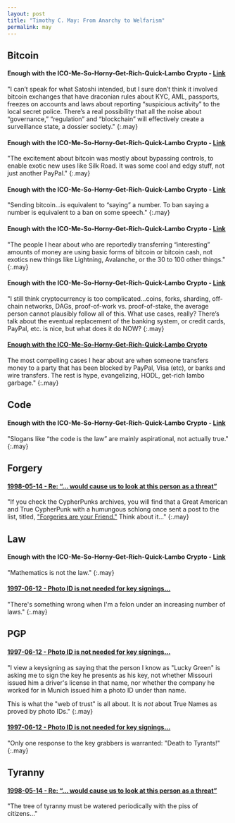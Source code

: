 ```yaml
---
layout: post
title: "Timothy C. May: From Anarchy to Welfarism"
permalink: may
---
```


## Bitcoin 

#### Enough with the ICO-Me-So-Horny-Get-Rich-Quick-Lambo Crypto - [Link](https://www.coindesk.com/enough-with-the-ico-me-so-horny-get-rich-quick-lambo-crypto)

"I can’t speak for what Satoshi intended, but I sure don’t think it involved bitcoin exchanges that have draconian rules about KYC, AML, passports, freezes on accounts and laws about reporting “suspicious activity” to the local secret police. There’s a real possibility that all the noise about “governance,” “regulation” and “blockchain” will effectively create a surveillance state, a dossier society."
{:.may}

#### Enough with the ICO-Me-So-Horny-Get-Rich-Quick-Lambo Crypto - [Link](https://www.coindesk.com/enough-with-the-ico-me-so-horny-get-rich-quick-lambo-crypto)

"The excitement about bitcoin was mostly about bypassing controls, to enable exotic new uses like Silk Road. It was some cool and edgy stuff, not just another PayPal." 
{:.may}

#### Enough with the ICO-Me-So-Horny-Get-Rich-Quick-Lambo Crypto - [Link](https://www.coindesk.com/enough-with-the-ico-me-so-horny-get-rich-quick-lambo-crypto)

"Sending bitcoin...is equivalent to “saying” a number. To ban saying a number is equivalent to a ban on some speech." 
{:.may}

#### Enough with the ICO-Me-So-Horny-Get-Rich-Quick-Lambo Crypto - [Link](https://www.coindesk.com/enough-with-the-ico-me-so-horny-get-rich-quick-lambo-crypto)

"The people I hear about who are reportedly transferring “interesting” amounts of money are using basic forms of bitcoin or bitcoin cash, not exotics new things like Lightning, Avalanche, or the 30 to 100 other things." 
{:.may}

#### Enough with the ICO-Me-So-Horny-Get-Rich-Quick-Lambo Crypto - [Link](https://www.coindesk.com/enough-with-the-ico-me-so-horny-get-rich-quick-lambo-crypto)

"I still think cryptocurrency is too complicated…coins, forks, sharding, off-chain networks, DAGs, proof-of-work vs. proof-of-stake, the average person cannot plausibly follow all of this. What use cases, really? There’s talk about the eventual replacement of the banking system, or credit cards, PayPal, etc. is nice, but what does it do NOW?
{:.may}

#### [Enough with the ICO-Me-So-Horny-Get-Rich-Quick-Lambo Crypto](https://www.coindesk.com/enough-with-the-ico-me-so-horny-get-rich-quick-lambo-crypto)

The most compelling cases I hear about are when someone transfers money to a party that has been blocked by PayPal, Visa (etc), or banks and wire transfers. The rest is hype, evangelizing, HODL, get-rich lambo garbage."
{:.may}

## Code

#### Enough with the ICO-Me-So-Horny-Get-Rich-Quick-Lambo Crypto - [Link](https://www.coindesk.com/enough-with-the-ico-me-so-horny-get-rich-quick-lambo-crypto)

"Slogans like “the code is the law” are mainly aspirational, not actually true." 
{:.may}

## Forgery

#### [1998-05-14 - Re: “… would cause us to look at this person as a threat”](https://mailing-list-archive.cryptoanarchy.wiki/archive/1998/05/4b97eac0e00b434f40e681151cd8ab1338811104c62bd7e6cc03b3b54e2b23db/)

"If you check the CypherPunks archives, you will find that a Great
American and True CypherPunk with a humungous schlong once sent a
post to the list, titled, ["Forgeries are your Friend."](http://mailing-list-archive.cryptoanarchy.wiki/archive/1997/05/82fd64b49bc6c86ed5624c55d56fb3be3d7ed4a7af1d7733a45a95a2621f3573/)
Think about it..."
{:.may}


## Law

#### Enough with the ICO-Me-So-Horny-Get-Rich-Quick-Lambo Crypto - [Link](https://www.coindesk.com/enough-with-the-ico-me-so-horny-get-rich-quick-lambo-crypto)

"Mathematics is not the law." 
{:.may}

#### [1997-06-12 - Photo ID is not needed for key signings…](https://mailing-list-archive.cryptoanarchy.wiki/archive/1997/06/52e9778ce64f15f0a1387aa326fc7d361b46d02186f35d5baf606d5a75b18a62/)

"There's something wrong when I'm a felon under an increasing number of laws."
{:.may}

## PGP

#### [1997-06-12 - Photo ID is not needed for key signings…](https://mailing-list-archive.cryptoanarchy.wiki/archive/1997/06/52e9778ce64f15f0a1387aa326fc7d361b46d02186f35d5baf606d5a75b18a62/)

"I view a keysigning as saying that the person I know as "Lucky Green" is
asking me to sign the key he presents as his key, not whether Missouri
issued him a driver's license in that name, nor whether the company he
worked for in Munich issued him a photo ID under than name.

This is what the "web of trust" is all about.  It is _not_ about True Names
as proved by photo IDs." 
{:.may}

#### [1997-06-12 - Photo ID is not needed for key signings…](https://mailing-list-archive.cryptoanarchy.wiki/archive/1997/06/52e9778ce64f15f0a1387aa326fc7d361b46d02186f35d5baf606d5a75b18a62/)

"Only one response to the key grabbers is warranted: "Death to Tyrants!"
{:.may}


## Tyranny

#### [1998-05-14 - Re: “… would cause us to look at this person as a threat”](http://mailing-list-archive.cryptoanarchy.wiki/archive/1998/05/4b97eac0e00b434f40e681151cd8ab1338811104c62bd7e6cc03b3b54e2b23db/)

"The tree of tyranny must be watered periodically with the piss of citizens..." 

